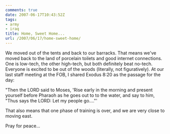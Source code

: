 ```yaml
---
comments: true
date: 2007-06-17T10:43:52Z
tags:
- army
- iraq
title: Home, Sweet Home...
url: /2007/06/17/home-sweet-home/
---
```


<p>We moved out of the tents and back to our barracks. That means we've moved back to the land of porcelain toilets and good internet connections. One is low-tech, the other high-tech, but both definitely beat no-tech. Everyone is excited to be out of the woods (literally, not figuratively). At our last staff meeting at the FOB, I shared Exodus 8:20 as the passage for the day:</p>
<p>"Then the LORD said to Moses, 'Rise early in the morning and present yourself before Pharaoh as he goes out to to the water, and say to him, "Thus says the LORD: Let my people go...."'</p>
<p>That also means that one phase of training is over, and we are very close to moving east.</p>
<p>Pray for peace...</p>
